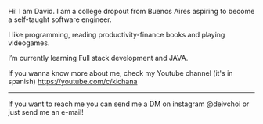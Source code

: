 Hi! I am David. I am a college dropout from Buenos Aires aspiring to become a self-taught software engineer.

I like programming, reading productivity-finance books and playing videogames.

I’m currently learning Full stack development and JAVA.

If you wanna know more about me, check my Youtube channel (it's in spanish) 
https://youtube.com/c/kichana

-----------------

If you want to reach me you can send me a DM on instagram @deivchoi or just send me an e-mail!

<!---
choidavid4/choidavid4 is a ✨ special ✨ repository because its `README.md` (this file) appears on your GitHub profile.
You can click the Preview link to take a look at your changes.
--->
